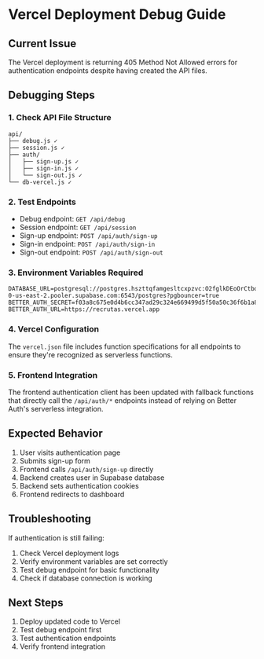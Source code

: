 # Vercel Deployment Debug Guide

## Current Issue
The Vercel deployment is returning 405 Method Not Allowed errors for authentication endpoints despite having created the API files.

## Debugging Steps

### 1. Check API File Structure
```
api/
├── debug.js ✓
├── session.js ✓
├── auth/
│   ├── sign-up.js ✓
│   ├── sign-in.js ✓
│   └── sign-out.js ✓
└── db-vercel.js ✓
```

### 2. Test Endpoints
- Debug endpoint: `GET /api/debug`
- Session endpoint: `GET /api/session`  
- Sign-up endpoint: `POST /api/auth/sign-up`
- Sign-in endpoint: `POST /api/auth/sign-in`
- Sign-out endpoint: `POST /api/auth/sign-out`

### 3. Environment Variables Required
```
DATABASE_URL=postgresql://postgres.hszttqfamgesltcxpzvc:O2fglkDEoOrCtbqG@aws-0-us-east-2.pooler.supabase.com:6543/postgres?pgbouncer=true
BETTER_AUTH_SECRET=f03a8c675e0d4b6cc347ad29c324e669499d5f50a50c36f6b1a84e3f591a4034
BETTER_AUTH_URL=https://recrutas.vercel.app
```

### 4. Vercel Configuration
The `vercel.json` file includes function specifications for all endpoints to ensure they're recognized as serverless functions.

### 5. Frontend Integration
The frontend authentication client has been updated with fallback functions that directly call the `/api/auth/*` endpoints instead of relying on Better Auth's serverless integration.

## Expected Behavior
1. User visits authentication page
2. Submits sign-up form
3. Frontend calls `/api/auth/sign-up` directly
4. Backend creates user in Supabase database
5. Backend sets authentication cookies
6. Frontend redirects to dashboard

## Troubleshooting
If authentication is still failing:
1. Check Vercel deployment logs
2. Verify environment variables are set correctly
3. Test debug endpoint for basic functionality
4. Check if database connection is working

## Next Steps
1. Deploy updated code to Vercel
2. Test debug endpoint first
3. Test authentication endpoints
4. Verify frontend integration